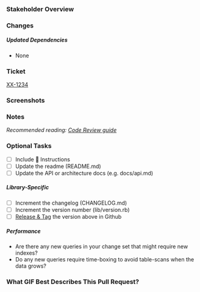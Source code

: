 ### Stakeholder Overview

<!--
Provide a concise summary of the motivation and the driving force behind them. These explanations are designed to be understandable to individuals without technical knowledge, and to people who may not be familiar with the context or specialize in the particular system or update being discussed. Think about the logical rationale for the modification and its practical impact, especially from the viewpoint of any end-users.

Good example:
IHP is in the process of updating the way carts get built. This is the core cart creation 
logic that sorts and groups orders into carts. With the upcoming change for the UI, users will 
be able to skip the Press Staging Queue and create a cart based on the flash count for the 
printer they are selecting for.

Good example:
We are currently sending all pageViewTags as custom events to fullstory which results in Fullstory 
throttling Custom Events for our accounts. This prevents us from using custom events for more legitimate 
users (e.g. custom event to track when a user is in test group).
This change is going to help Swag Management to identify sessions of users in the Swag Management test group.

Bad example:
change ingress
-->

### Changes

<!--
Please describe your code changes in detail for reviewers. Explain the technical solution you have provided and how it addresses the issue at hand.
-->

##### Updated Dependencies
 - None
<!--
Please include any notes that might be helpful for a reviewer to check the dependency changes you might have introduced.
  - gem version update
  - new gem introduced
  - data model update
-->

### Ticket

<!-- Fill in the ticket information with the details of your feature -->
[XX-1234](https://customink.atlassian.net/browse/XX-1234)

### Screenshots

<!--
Please include any screenshots that communicate the visual story of the change that is being made.
-->

### Notes

_Recommended reading: [Code Review guide](https://github.com/customink/guides/blob/master/operations/code-review/README.md)_

<!--
Please include any notes that might be helpful for a reviewer to keep in mind while reading the changes.
-->

### Optional Tasks

<!--
Common, optional tasks are included here in case you forgot something important.
-->

- [ ] Include 🎩 Instructions
- [ ] Update the readme (README.md)
- [ ] Update the API or architecture docs (e.g. docs/api.md)

##### Library-Specific

- [ ] Increment the changelog (CHANGELOG.md)
- [ ] Increment the version number (lib/version.rb)
- [ ] [Release & Tag][release] the version above in Github

[release]: https://docs.github.com/en/github/administering-a-repository/managing-releases-in-a-repository

##### Performance
- Are there any new queries in your change set that might require new indexes?
- Do any new queries require time-boxing to avoid table-scans when the data grows?

### What GIF Best Describes This Pull Request?

<!--
![](https://i.giphy.com/media/WNuF3KK9NaQ8w/source.gif)
-->
